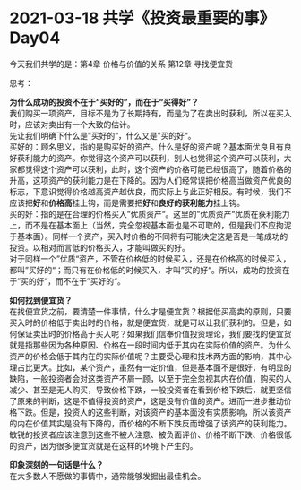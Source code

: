 # 2021-03-18 共学《投资最重要的事》 Day04
今天我们共学的是：第4章 价格与价值的关系 第12章 寻找便宜货

思考：

**为什么成功的投资不在于“买好的”，而在于“买得好”？**  
我们购买一项资产，目标不是为了长期持有，而是为了在卖出时获利，所以在买入时，应该对卖出有一个大致的估计。  
先让我们明确下什么是”买好的“，什么又是”买的好“。  
买好的：顾名思义，指的是购买好的资产。什么是好的资产呢？基本面优良且有良好获利能力的资产。你觉得这个资产可以获利，别人也觉得这个资产可以获利，大家都觉得这个资产可以获利，此时，这个资产的价格可能已经很高了，随着价格的升高，这项资产的获利能力是在下降的。因为人们经常误把价格高当做资产优良的标志，下意识觉得价格越高资产越优良，而实际上与此正好相反。有时候，我们不应该把**好**和**价格高**挂上钩，而是需要把**好**和**良好的获利能力**挂上钩。  
买的好：指的是在合理的价格买入”优质资产“。这里的”优质资产“优质在获利能力上，而不是在基本面上（当然，完全忽视基本面也是不可取的，但是我们不应拘泥于基本面）。同样一个资产，买入时价格的不同将有可能决定这是否是一笔成功的投资。以相对而言低的价格买入，才能叫做买的好。  
对于同样一个”优质“资产，不管在价格低的时候买入，还是在价格高的时候买入，都叫”买好的“；而只有在价格低的时候买入，才叫”买的好“。所以，成功的投资在于”买的好“，而不在于”买好的“。

**如何找到便宜货？**  
在找便宜货之前，要清楚一件事情，什么才是便宜货？根据低买高卖的原则，只要买入时的价格低于卖出时的价格，就是便宜货，就是可以让我们获利的。但是，如何保证卖出时的价格高于买入呢？如果我们信奉价值投资理论，我们要找的便宜货就是指那些因为各种原因、价格在一段时间内低于其内在实际价值的资产。为什么资产的价格会低于其内在的实际价值呢？主要受心理和技术两方面的影响，其中心理占比更大。比如，某个资产，虽然有一定价值，但是基本面不是很好，有明显的缺陷，一般投资者会对这类资产不屑一顾，以至于完全忽视其内在价值，购买的人减少、甚至是无人购买，导致价格下跌，一般投资者在看到价格下跌后，就更坚信了原来的判断，这是不值得投资的资产，这是没有价值的资产。进而一进步推动价格下跌。但是，投资人的这些判断，对该资产的基本面没有实质影响，所以该资产的内在价值其实是没有下降的，而价格的不断下跌反而增强了该资产的获利能力。敏锐的投资者应该注意到这些不被人注意、被负面评价、价格不断下跌、价格很低的资产，因为很多便宜货就是在这样的环境下产生的。

**印象深刻的一句话是什么？**  
在大多数人不愿做的事情中，通常能够发掘出最佳机会。


